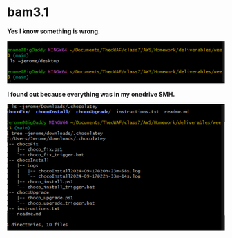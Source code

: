 # bam3.1 

**Yes I know something is wrong.**

![choco](/week3/attachments/desktopview.png) 

**I found out because everything was in my onedrive SMH.**

![desktop](/week3/attachments/choco_view.png)